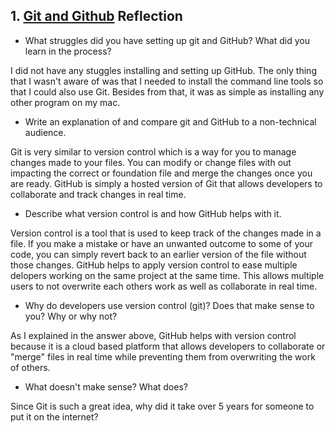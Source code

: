## 1. [Git and Github](1_get_started/readme.md) Reflection
* What struggles did you have setting up git and GitHub? What did you learn in the process?

I did not have any stuggles installing and setting up GitHub. The only thing that I wasn't aware of was that I needed to install the command line tools so that I could also use Git. Besides from that, it was as simple as installing any other program on my mac.

* Write an explanation of and compare git and GitHub to a non-technical audience. 

Git is very similar to version control which is a way for you to manage changes made to your files. You can modify or change files with out impacting the correct or foundation file and merge the changes once you are ready. GitHub is simply a hosted version of Git that allows developers to collaborate and track changes in real time. 

* Describe what version control is and how GitHub helps with it.

Version control is a tool that is used to keep track of the changes made in a file. If you make a mistake or have an unwanted outcome to some of your code, you can simply revert back to an earlier version of the file without those changes. GitHub helps to apply version control to ease multiple delopers working on the same project at the same time. This allows multiple users to not overwrite each others work as well as collaborate in real time.

* Why do developers use version control (git)? Does that make sense to you? Why or why not?

As I explained in the answer above, GitHub helps with version control because it is a cloud based platform that allows developers to collaborate or "merge" files in real time while preventing them from overwriting the work of others.

* What doesn't make sense? What does?

Since Git is such a great idea, why did it take over 5 years for someone to put it on the internet?
